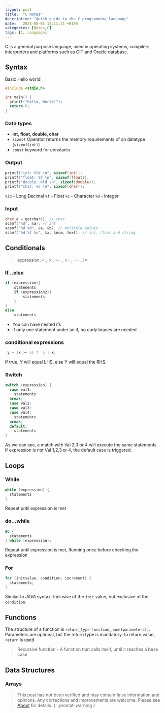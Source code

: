 ```yaml
---
layout: post
title:  "C Notes"
description: "Quick guide to the C programming language"
date:   2023-05-01 12:11:31 +0100
categories: [Notes,C]
tags: [C, Language]
---
```

C is a general purpose language, used in operating systems, compilers, interpreters and platforms such as GIT and Oracle database.


## Syntax
Basic Hello world
```c
#include <stdio.h>

int main() {
  printf("Hello, World!");
  return 0;
}
```
### Data types
- **int, float, double, char**
- ```sizeof``` Operator returns the memory requirements of an datatype (```sizeof(int)```)
- ```const``` keyword for constants


### Output
```c
printf("int: %ld \n", sizeof(int));
printf("float: %f \n", sizeof(float));
printf("double: %ld \n", sizeof(double));
printf("char: %c \n", sizeof(char));
```
```%ld``` - Long Decimal
```%f``` - Float
```%c``` - Character
```%d``` - Integer
### Input
```c
char a = getchar(); // char
scanf("%d", &a); // int
scanf("%d %d", &a, &b); // multiple values
scanf("%d %f %s", &x, &num, text); // int, float and string
```

## Conditionals
>expression: < ,  > , >= , <= , == , != 

### If...else
```c
if (expression){
	statements
	if (expression2){
		statements
	}
}
else
	statements
```
- You can have nested ifs
- if only one statement under an if, no curly braces are needed

### conditional expressions
```c
 y = (x >= 5) ?  5 : x;
```
If true, Y will equal LHS, else Y will equal the RHS.

### Switch
```c
switch (expression) {
  case val1:
    statements
  break;
  case val2:
  case val3:
  case val4:
    statements
  break;
  default:
    statements
}
```
As we can see, a match with Val 2,3 or 4 will execute the same statements. If expression is not Val 1,2,3 or 4, the default case is triggered.

## Loops
### While
```c
while (expression) {
  statements
}
```
Repeat until expression is met

### do...while
```c
do {
  statements
} while (expression);
```
Repeat until expression is met, Running once before checking the expression

### For
```c
for (initvalue; condition; increment) {
  statements;
}
```
Similar to *JAVA* syntax. Inclusive of the ```init``` value, but exclusive of the ```condition```.

## Functions
The structure of a function is ```return_type function_name(parameters);```. Parameters are optional, but the return type is mandatory. to return value, ```return``` is used
> Recursive function - A function that calls itself, until it reaches a base case

## Data Structures
### Arrays


> This post has not been verified and may contain false information and opinions. Any corrections and improvements are welcome. Please see [About](/about) for details.
{: .prompt-warning }